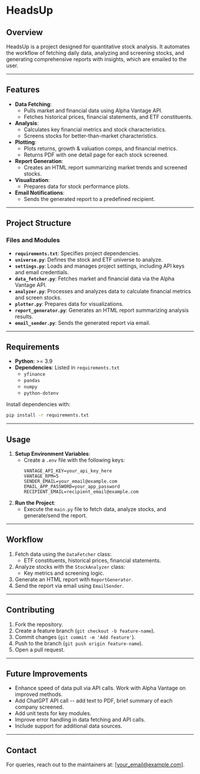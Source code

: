 # HeadsUp

## Overview

HeadsUp is a project designed for quantitative stock analysis. It automates the workflow of fetching daily data, analyzing and screening stocks, and generating comprehensive reports with insights, which are emailed to the user.

---

## Features

- **Data Fetching**:
  - Pulls market and financial data using Alpha Vantage API.
  - Fetches historical prices, financial statements, and ETF constituents.
- **Analysis**:
  - Calculates key financial metrics and stock characteristics.
  - Screens stocks for better-than-market characteristics.
- **Plotting**:
  - Plots returns, growth & valuation comps, and financial metrics.
  - Returns PDF with one detail page for each stock screened.
- **Report Generation**:
  - Creates an HTML report summarizing market trends and screened stocks.
- **Visualization**:
  - Prepares data for stock performance plots.
- **Email Notifications**:
  - Sends the generated report to a predefined recipient.

---

## Project Structure

### Files and Modules

- **`requirements.txt`**: Specifies project dependencies.
- **`universe.py`**: Defines the stock and ETF universe to analyze.
- **`settings.py`**: Loads and manages project settings, including API keys and email credentials.
- **`data_fetcher.py`**: Fetches market and financial data via the Alpha Vantage API.
- **`analyzer.py`**: Processes and analyzes data to calculate financial metrics and screen stocks.
- **`plotter.py`**: Prepares data for visualizations.
- **`report_generator.py`**: Generates an HTML report summarizing analysis results.
- **`email_sender.py`**: Sends the generated report via email.

---

## Requirements

- **Python**: >= 3.9
- **Dependencies**: Listed in `requirements.txt`
  - `yfinance`
  - `pandas`
  - `numpy`
  - `python-dotenv`

Install dependencies with:
```bash
pip install -r requirements.txt
```

---

## Usage

1. **Setup Environment Variables**:
   - Create a `.env` file with the following keys:
     ```env
     VANTAGE_API_KEY=your_api_key_here
     VANTAGE_RPM=5
     SENDER_EMAIL=your_email@example.com
     EMAIL_APP_PASSWORD=your_app_password
     RECIPIENT_EMAIL=recipient_email@example.com
     ```
2. **Run the Project**:
   - Execute the `main.py` file to fetch data, analyze stocks, and generate/send the report.

---

## Workflow

1. Fetch data using the `DataFetcher` class:
   - ETF constituents, historical prices, financial statements.
2. Analyze stocks with the `StockAnalyzer` class:
   - Key metrics and screening logic.
3. Generate an HTML report with `ReportGenerator`.
4. Send the report via email using `EmailSender`.

---

## Contributing

1. Fork the repository.
2. Create a feature branch (`git checkout -b feature-name`).
3. Commit changes (`git commit -m 'Add feature'`).
4. Push to the branch (`git push origin feature-name`).
5. Open a pull request.

---

## Future Improvements

- Enhance speed of data pull via API calls. Work with Alpha Vantage on improved methods.
- Add ChatGPT API call -- add text to PDF, brief summary of each company screened.
- Add unit tests for key modules.
- Improve error handling in data fetching and API calls.
- Include support for additional data sources.

---

## Contact

For queries, reach out to the maintainers at: [your_email@example.com].

